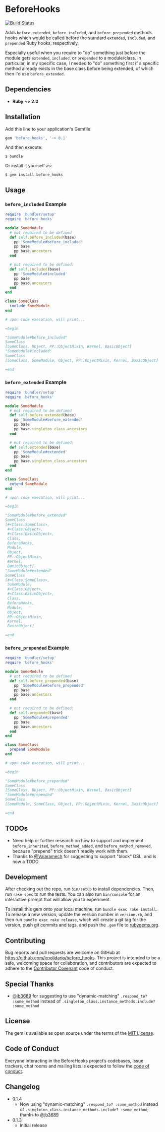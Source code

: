 # BeforeHooks

[![Build Status](https://travis-ci.org/jrpolidario/before_hooks.svg?branch=master)](https://travis-ci.org/jrpolidario/before_hooks)

Adds `before_extended`, `before_included`, and `before_prepended` methods hooks which would be called before the standard `extended`, `included`, and `prepended` Ruby hooks, respectively.

Especially useful when you require to "do" something just before the module gets `extended`, `included`, or `prepended` to a module/class. In particular, in my specific case, I needed to "do" something first if a specific method already exists in the base class before being extended, of which then I'd use `before_extended`.

## Dependencies

* **Ruby ~> 2.0**

## Installation

Add this line to your application's Gemfile:

```ruby
gem 'before_hooks', '~> 0.1'
```

And then execute:

    $ bundle

Or install it yourself as:

    $ gem install before_hooks

## Usage

### `before_included` Example

```ruby
require 'bundler/setup'
require 'before_hooks'

module SomeModule
  # not required to be defined
  def self.before_included(base)
    pp 'SomeModule#before_included'
    pp base
    pp base.ancestors
  end

  # not required to be defined:
  def self.included(base)
    pp 'SomeModule#included'
    pp base
    pp base.ancestors
  end
end

class SomeClass
  include SomeModule
end

# upon code execution, will print...

=begin

"SomeModule#before_included"
SomeClass
[SomeClass, Object, PP::ObjectMixin, Kernel, BasicObject]
"SomeModule#included"
SomeClass
[SomeClass, SomeModule, Object, PP::ObjectMixin, Kernel, BasicObject]

=end
```

### `before_extended` Example

```ruby
require 'bundler/setup'
require 'before_hooks'

module SomeModule
  # not required to be defined
  def self.before_extended(base)
    pp 'SomeModule#before_extended'
    pp base
    pp base.singleton_class.ancestors
  end

  # not required to be defined:
  def self.extended(base)
    pp 'SomeModule#extended'
    pp base
    pp base.singleton_class.ancestors
  end
end

class SomeClass
  extend SomeModule
end

# upon code execution, will print...

=begin

"SomeModule#before_extended"
SomeClass
[#<Class:SomeClass>,
 #<Class:Object>,
 #<Class:BasicObject>,
 Class,
 BeforeHooks,
 Module,
 Object,
 PP::ObjectMixin,
 Kernel,
 BasicObject]
"SomeModule#extended"
SomeClass
[#<Class:SomeClass>,
 SomeModule,
 #<Class:Object>,
 #<Class:BasicObject>,
 Class,
 BeforeHooks,
 Module,
 Object,
 PP::ObjectMixin,
 Kernel,
 BasicObject]

=end
```

### `before_prepended` Example

```ruby
require 'bundler/setup'
require 'before_hooks'

module SomeModule
  # not required to be defined
  def self.before_prepended(base)
    pp 'SomeModule#before_prepended'
    pp base
    pp base.ancestors
  end

  # not required to be defined:
  def self.prepended(base)
    pp 'SomeModule#prepended'
    pp base
    pp base.ancestors
  end
end

class SomeClass
  prepend SomeModule
end

# upon code execution, will print...

=begin

"SomeModule#before_prepended"
SomeClass
[SomeClass, Object, PP::ObjectMixin, Kernel, BasicObject]
"SomeModule#prepended"
SomeClass
[SomeModule, SomeClass, Object, PP::ObjectMixin, Kernel, BasicObject]

=end
```

## TODOs
* Need help or further research on how to support and implement `before_inherited`, `before_method_added`, and `before_method_removed`, because "prepend" trick doesn't readily work with them.
* Thanks to [@Valaramech](https://www.reddit.com/r/ruby/comments/atwg8g/just_published_a_small_gem_before_hooks/eh3uyhw/) for suggesting to support "block" DSL, and is now a TODO.

## Development

After checking out the repo, run `bin/setup` to install dependencies. Then, run `rake spec` to run the tests. You can also run `bin/console` for an interactive prompt that will allow you to experiment.

To install this gem onto your local machine, run `bundle exec rake install`. To release a new version, update the version number in `version.rb`, and then run `bundle exec rake release`, which will create a git tag for the version, push git commits and tags, and push the `.gem` file to [rubygems.org](https://rubygems.org).

## Contributing

Bug reports and pull requests are welcome on GitHub at https://github.com/jrpolidario/before_hooks. This project is intended to be a safe, welcoming space for collaboration, and contributors are expected to adhere to the [Contributor Covenant](http://contributor-covenant.org) code of conduct.

## Special Thanks

* [@jb3689](https://www.reddit.com/r/ruby/comments/atwg8g/just_published_a_small_gem_before_hooks/ehc7851/) for suggesting to use "dynamic-matching" `.respond_to? :some_method` instead of `.singleton_class.instance_methods.include? :some_method`

## License

The gem is available as open source under the terms of the [MIT License](https://opensource.org/licenses/MIT).

## Code of Conduct

Everyone interacting in the BeforeHooks project’s codebases, issue trackers, chat rooms and mailing lists is expected to follow the [code of conduct](https://github.com/jrpolidario/before_hooks/blob/master/CODE_OF_CONDUCT.md).


## Changelog

* 0.1.4
    * Now using "dynamic-matching" `.respond_to? :some_method` instead of `.singleton_class.instance_methods.include? :some_method`; thanks to [@jb3689](https://www.reddit.com/r/ruby/comments/atwg8g/just_published_a_small_gem_before_hooks/ehc7851/)
* 0.1.3
    * Initial release
